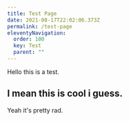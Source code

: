 ```yaml
---
title: Test Page
date: 2021-08-17T22:02:06.373Z
permalink: /test-page
eleventyNavigation:
  order: 100
  key: Test
  parent: ""
---
```

Hello this is a test.

## I mean this is cool i guess.

Yeah it's pretty rad.